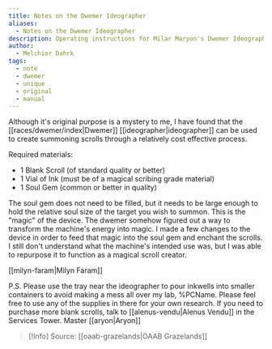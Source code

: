```yaml
---
title: Notes on the Dwemer Ideographer
aliases:
  - Notes on the Dwemer Ideographer
description: Operating instructions for Milar Maryon's Dwemer Ideographer
author:
  - Melchior Dahrk
tags:
  - note
  - dwemer
  - unique
  - original
  - manual
---
```

Although it's original purpose is a mystery to me, I have found that the [[races/dwemer/index|Dwemer]] [[ideographer|ideographer]] can be used to create summoning scrolls through a relatively cost effective process.

Required materials:
- 1 Blank Scroll (of standard quality or better)
- 1 Vial of Ink (must be of a magical scribing grade material)
- 1 Soul Gem (common or better in quality)

The soul gem does not need to be filled, but it needs to be large enough to hold the relative soul size of the target you wish to summon. This is the "magic" of the device. The dwemer somehow figured out a way to transform the machine's energy into magic. I made a few changes to the device in order to feed that magic into the soul gem and enchant the scrolls. I still don't understand what the machine's intended use was, but I was able to repurpose it to function as a magical scroll creator.

[[milyn-faram|Milyn Faram]]

P.S.
Please use the tray near the ideographer to pour inkwells into smaller containers to avoid making a mess all over my lab, %PCName. Please feel free to use any of the supplies in there for your own research. If you need to purchase more blank scrolls, talk to [[alenus-vendu|Alenus Vendu]] in the Services Tower.
Master [[aryon|Aryon]]

> [!Info]
> Source: [[oaab-grazelands|OAAB Grazelands]]